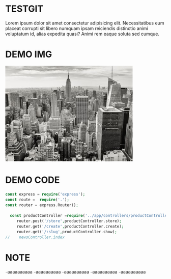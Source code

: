# TESTGIT
   Lorem ipsum dolor sit amet consectetur adipisicing elit. Necessitatibus eum placeat corrupti sit libero numquam
    ipsam reiciendis distinctio animi voluptatum id, alias expedita quasi? Animi rem eaque soluta sed cumque.
# DEMO IMG
   ![AVT](newyork.jpg)

# DEMO CODE
 
 ```php
const express = require('express');
const route =  require('.');
const router = express.Router();
  
   const productController =require('../app/controllers/productController');
      router.post('/store',productController.store);
      router.get('/create',productController.create);
      router.get('/:slug',productController.show);
//    newsController.index
 ```

# NOTE
-aaaaaaaaaa
-aaaaaaaaaa
-aaaaaaaaaa
-aaaaaaaaaa
-aaaaaaaaaa